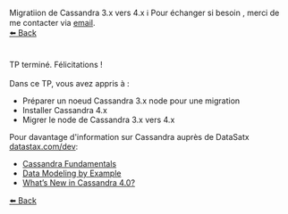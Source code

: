 <!-- TOP -->
<div class="top">
  <div class="scenario-title-section">
    <span class="scenario-title">Migratiion de Cassandra 3.x vers 4.x</span>
    <span class="scenario-subtitle">ℹ️ Pour échanger si besoin , merci de me contacter via <a href="mailto:crystalloide@gmail.com">email</a>.</span> 
  </div>
</div>

<!-- NAVIGATION -->
<div id="navigation-top" class="navigation-top">
 <a href='command:katapod.loadPage?[{"step":"step7"}]'
   class="btn btn-dark navigation-top-left">⬅️ Back
 </a>
</div>

<!-- CONTENT -->
<main>
    <br/><br/>
    <div class="container px-4 py-2">
     <div class="row g-4 py-2 row-cols-1 row-cols-lg-1">
      <div class="feature col div-choice">
        <div class="scenario-completed">TP terminé. Félicitations !</div>
        <br/>
        <div class="scenario-objectives">Dans ce TP, vous avez appris à :</div>
        <ul>
              <li><span class="scenario-objective">Préparer un noeud Cassandra 3.x node pour une migration</span></li>
              <li><span class="scenario-objective">Installer Cassandra 4.x</span></li>
              <li><span class="scenario-objective">Migrer le node de Cassandra 3.x vers 4.x</span></li>
        </ul>
        <div class="resources">Pour davantage d'information sur Cassandra auprès de DataSatx <a href="https://datastax.com/dev" target="_blank">datastax.com/dev</a>:</div>
        <ul>
              <li><span class="resource"><a href="https://www.datastax.com/learn/cassandra-fundamentals" target="_blank">Cassandra Fundamentals</a></span></li>        
              <li><span class="resource"><a href="https://www.datastax.com/learn/data-modeling-by-example" target="_blank">Data Modeling by Example</a></span></li>
              <li><span class="resource"><a href="https://www.datastax.com/learn/whats-new-for-cassandra-4" target="_blank">What’s New in Cassandra 4.0?</a></span></li>
        </ul>
      </div>
     </div>
    </div>
</main>

<!-- NAVIGATION -->
<div id="navigation-bottom" class="navigation-bottom">
 <a href='command:katapod.loadPage?[{"step":"step7"}]'
   class="btn btn-dark navigation-bottom-left">⬅️ Back
 </a>
</div>
<br/>
